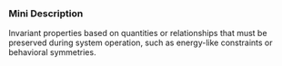 ### Mini Description

Invariant properties based on quantities or relationships that must be preserved during system operation, such as energy-like constraints or behavioral symmetries.
